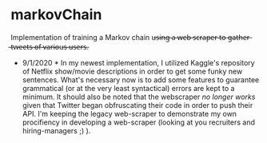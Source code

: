 # markovChain
Implementation of training a Markov chain u̶s̶i̶n̶g̶ ̶a̶ ̶w̶e̶b̶ ̶s̶c̶r̶a̶p̶e̶r̶ ̶t̶o̶ ̶g̶a̶t̶h̶e̶r̶ ̶t̶w̶e̶e̶t̶s̶ ̶o̶f̶ ̶v̶a̶r̶i̶o̶u̶s̶ ̶u̶s̶e̶r̶s̶.

* 9/1/2020 *
In my newest implementation, I utilized Kaggle's repository of Netflix show/movie descriptions in order to get some funky new sentences. What's necessary now is to add some features to guarantee grammatical (or at the very least syntactical) errors are kept to a minimum. It should also be noted that the webscraper *no longer works* given that Twitter began obfruscating their code in order to push their API. I'm keeping the legacy web-scraper to demonstrate my own procifiency in developing a web-scraper (looking at you recruiters and hiring-managers ;) ).

